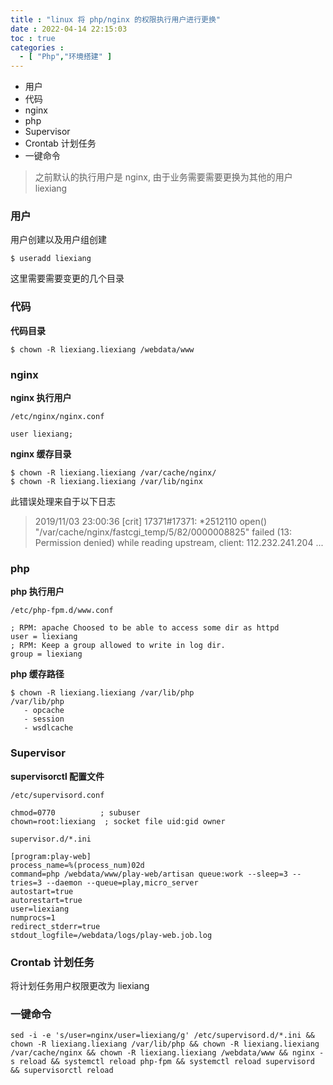 ```yaml
---
title : "linux 将 php/nginx 的权限执行用户进行更换"
date : 2022-04-14 22:15:03
toc : true
categories :
  - [ "Php","环境搭建" ]
---
```


- 用户
- 代码
- nginx
- php
- Supervisor
- Crontab 计划任务
- 一键命令

> 之前默认的执行用户是 nginx, 由于业务需要需要更换为其他的用户 liexiang

### 用户

用户创建以及用户组创建

```
$ useradd liexiang
```

这里需要需要变更的几个目录

### 代码

**代码目录**

```
$ chown -R liexiang.liexiang /webdata/www
```

### nginx

**nginx 执行用户**

`/etc/nginx/nginx.conf`

```
user liexiang;
```

**nginx 缓存目录**

```
$ chown -R liexiang.liexiang /var/cache/nginx/
$ chown -R liexiang.liexiang /var/lib/nginx
```

此错误处理来自于以下日志

> 2019/11/03 23:00:36 [crit] 17371#17371: *2512110 open() "/var/cache/nginx/fastcgi_temp/5/82/0000008825" failed (13: Permission denied) while reading upstream,
> client: 112.232.241.204 ...

### php

**php 执行用户**

`/etc/php-fpm.d/www.conf`

```
; RPM: apache Choosed to be able to access some dir as httpd
user = liexiang
; RPM: Keep a group allowed to write in log dir.
group = liexiang
```

**php 缓存路径**

```
$ chown -R liexiang.liexiang /var/lib/php
/var/lib/php
   - opcache
   - session
   - wsdlcache
```

### Supervisor

**supervisorctl 配置文件**

`/etc/supervisord.conf`

```
chmod=0770          ; subuser
chown=root:liexiang  ; socket file uid:gid owner
```

`supervisor.d/*.ini`

```
[program:play-web]
process_name=%(process_num)02d
command=php /webdata/www/play-web/artisan queue:work --sleep=3 --tries=3 --daemon --queue=play,micro_server
autostart=true
autorestart=true
user=liexiang
numprocs=1
redirect_stderr=true
stdout_logfile=/webdata/logs/play-web.job.log
```

### Crontab 计划任务

将计划任务用户权限更改为 liexiang

### 一键命令

```
sed -i -e 's/user=nginx/user=liexiang/g' /etc/supervisord.d/*.ini && chown -R liexiang.liexiang /var/lib/php && chown -R liexiang.liexiang /var/cache/nginx && chown -R liexiang.liexiang /webdata/www && nginx -s reload && systemctl reload php-fpm && systemctl reload supervisord && supervisorctl reload
```

